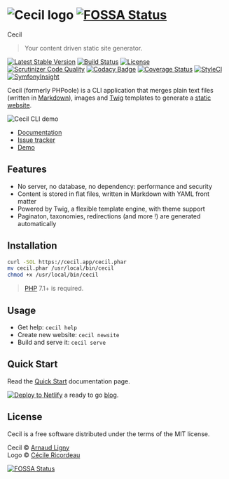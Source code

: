 # ![Cecil logo](https://avatars2.githubusercontent.com/u/45047331?s=50 "Logo created by Cécile Ricordeau") [![FOSSA Status](https://app.fossa.io/api/projects/git%2Bgithub.com%2FCecilapp%2FCecil.svg?type=shield)](https://app.fossa.io/projects/git%2Bgithub.com%2FCecilapp%2FCecil?ref=badge_shield)
Cecil

> Your content driven static site generator.

[![Latest Stable Version](https://poser.pugx.org/cecil/cecil/v/stable)](https://github.com/Cecilapp/Cecil/releases/latest)
[![Build Status](https://travis-ci.com/Cecilapp/Cecil.svg)](https://travis-ci.com/Cecilapp/Cecil)
[![License](https://poser.pugx.org/cecil/cecil/license)](https://github.com/Cecilapp/Cecil/blob/master/LICENSE)  
[![Scrutinizer Code Quality](https://scrutinizer-ci.com/g/Cecilapp/Cecil/badges/quality-score.png)](https://scrutinizer-ci.com/g/Cecilapp/Cecil/)
[![Codacy Badge](https://api.codacy.com/project/badge/Grade/85aa408ef2e94925831b1f7dd4c98219)](https://www.codacy.com/app/Narno/Cecil)
[![Coverage Status](https://coveralls.io/repos/github/Cecilapp/Cecil/badge.svg?branch=master)](https://coveralls.io/github/Cecilapp/Cecil?branch=master)
[![StyleCI](https://styleci.io/repos/12738012/shield)](https://styleci.io/repos/12738012)
[![SymfonyInsight](https://insight.symfony.com/projects/2a9ae313-1dce-405c-9632-0727ecdac269/mini.png)](https://insight.symfony.com/projects/2a9ae313-1dce-405c-9632-0727ecdac269)

Cecil (formerly PHPoole) is a CLI application that merges plain text files (written in [Markdown](http://daringfireball.net/projects/markdown/)), images and [Twig](http://twig.sensiolabs.org/) templates to generate a [static website](https://en.wikipedia.org/wiki/Static_web_page).

![Cecil CLI demo](https://raw.githubusercontent.com/Cecilapp/Cecil/master/docs/cecil-demo.png "Cecil CLI demo")

- [Documentation](https://cecil.app/documentation)
- [Issue tracker](https://github.com/Cecilapp/Cecil/issues)
- [Demo](https://demo.cecil.app)

## Features

- No server, no database, no dependency: performance and security
- Content is stored in flat files, written in Markdown with YAML front matter
- Powered by Twig, a flexible template engine, with theme support
- Paginaton, taxonomies, redirections (and more !) are generated automatically

## Installation

```bash
curl -SOL https://cecil.app/cecil.phar
mv cecil.phar /usr/local/bin/cecil
chmod +x /usr/local/bin/cecil
```

> [PHP](http://www.php.net) 7.1+ is required.

## Usage

- Get help: `cecil help`
- Create new website: `cecil newsite`
- Build and serve it: `cecil serve`

## Quick Start

Read the [Quick Start](https://cecil.app/documentation/quick-start/) documentation page.

[![Deploy to Netlify](https://www.netlify.com/img/deploy/button.svg)](https://app.netlify.com/start/deploy?repository=https://github.com/Cecilapp/starter-blog) a ready to go [blog](https://github.com/Cecilapp/starter-blog).

## License

Cecil is a free software distributed under the terms of the MIT license.

Cecil © [Arnaud Ligny](https://arnaudligny.fr)  
Logo © [Cécile Ricordeau](https://www.cecillie.fr)


[![FOSSA Status](https://app.fossa.io/api/projects/git%2Bgithub.com%2FCecilapp%2FCecil.svg?type=large)](https://app.fossa.io/projects/git%2Bgithub.com%2FCecilapp%2FCecil?ref=badge_large)